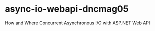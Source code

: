async-io-webapi-dncmag05
========================

How and Where Concurrent Asynchronous I/O with ASP.NET Web API